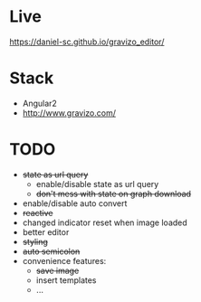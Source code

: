 Live
==
https://daniel-sc.github.io/gravizo_editor/

Stack
==
- Angular2
- http://www.gravizo.com/

TODO
==
- ~~state as url query~~
  - enable/disable state as url query
  - ~~don't mess with state on graph download~~
- enable/disable auto convert
- ~~reactive~~
- changed indicator reset when image loaded
- better editor
- ~~styling~~
- ~~auto semicolon~~
- convenience features:
  - ~~save image~~
  - insert templates
  - ...
